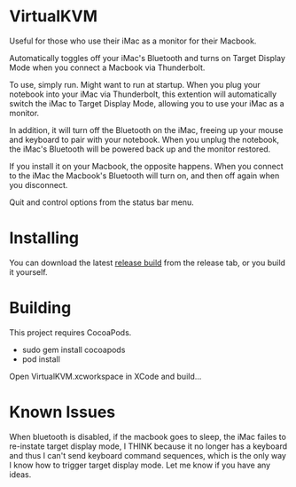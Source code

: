 VirtualKVM
==========

Useful for those who use their iMac as a monitor for their Macbook.

Automatically toggles off your iMac's Bluetooth and turns on Target Display Mode when you connect a Macbook via Thunderbolt.

To use, simply run. Might want to run at startup. When you plug your notebook into your iMac via Thunderbolt,
this extention will automatically switch the iMac to Target Display Mode, allowing you to use your iMac as a monitor.

In addition, it will turn off the Bluetooth on the iMac, freeing up your mouse and keyboard to pair with your notebook.
When you unplug the notebook, the iMac's Bluetooth will be powered back up and the monitor restored.

If you install it on your Macbook, the opposite happens. When you connect to the iMac the Macbook's Bluetooth will turn on, and then off again when you disconnect.

Quit and control options from the status bar menu.

Installing
===========

You can download the latest [release build](https://github.com/duanefields/VirtualKVM/releases) from the release tab, or you build it yourself.

Building
========
This project requires CocoaPods.

 * sudo gem install cocoapods
 * pod install

Open VirtualKVM.xcworkspace in XCode and build...

Known Issues
============

When bluetooth is disabled, if the macbook goes to sleep, the iMac failes to re-instate target display mode, I THINK because it no longer has a keyboard and thus I can't send keyboard command sequences, which is the only way I know how to trigger
target display mode. Let me know if you have any ideas.
